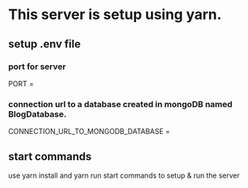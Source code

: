 # This server is setup using yarn.

## setup .env file
### port for server
PORT =
### connection url to a database created in mongoDB named BlogDatabase.
CONNECTION_URL_TO_MONGODB_DATABASE =

## start commands
use yarn install
and yarn run start 
commands to setup & run the server
